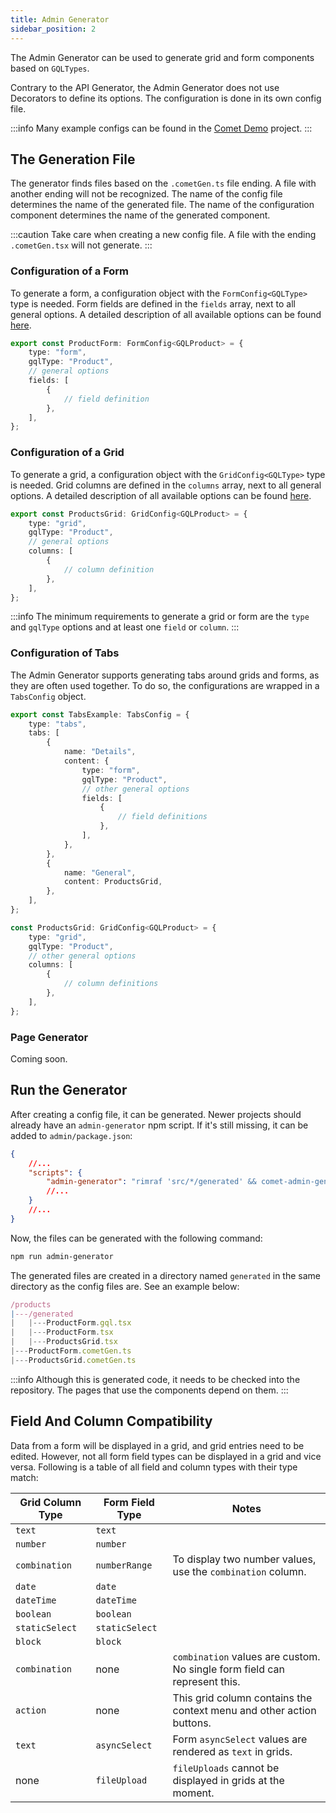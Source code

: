 ```yaml
---
title: Admin Generator
sidebar_position: 2
---
```


The Admin Generator can be used to generate grid and form components based on `GQLTypes`.

Contrary to the API Generator, the Admin Generator does not use Decorators to define its options.
The configuration is done in its own config file.

:::info
Many example configs can be found in the [Comet Demo](https://github.com/vivid-planet/comet/tree/main/demo/admin/src) project.
:::

## The Generation File

The generator finds files based on the `.cometGen.ts` file ending. A file with another ending will not be recognized.
The name of the config file determines the name of the generated file.
The name of the configuration component determines the name of the generated component.

:::caution
Take care when creating a new config file. A file with the ending `.cometGen.tsx` will not generate.
:::

### Configuration of a Form

To generate a form, a configuration object with the `FormConfig<GQLType>` type is needed.
Form fields are defined in the `fields` array, next to all general options.
A detailed description of all available options can be found [here](/docs/getting-started/crud-generator/admin-generator/form-generator).

```typescript
export const ProductForm: FormConfig<GQLProduct> = {
    type: "form",
    gqlType: "Product",
    // general options
    fields: [
        {
            // field definition
        },
    ],
};
```

### Configuration of a Grid

To generate a grid, a configuration object with the `GridConfig<GQLType>` type is needed.
Grid columns are defined in the `columns` array, next to all general options.
A detailed description of all available options can be found [here](/docs/getting-started/crud-generator/admin-generator/grid-generator).

```typescript
export const ProductsGrid: GridConfig<GQLProduct> = {
    type: "grid",
    gqlType: "Product",
    // general options
    columns: [
        {
            // column definition
        },
    ],
};
```

:::info
The minimum requirements to generate a grid or form are the `type` and `gqlType` options and at least one `field` or `column`.
:::

### Configuration of Tabs

The Admin Generator supports generating tabs around grids and forms, as they are often used together.
To do so, the configurations are wrapped in a `TabsConfig` object.

```typescript
export const TabsExample: TabsConfig = {
    type: "tabs",
    tabs: [
        {
            name: "Details",
            content: {
                type: "form",
                gqlType: "Product",
                // other general options
                fields: [
                    {
                        // field definitions
                    },
                ],
            },
        },
        {
            name: "General",
            content: ProductsGrid,
        },
    ],
};

const ProductsGrid: GridConfig<GQLProduct> = {
    type: "grid",
    gqlType: "Product",
    // other general options
    columns: [
        {
            // column definitions
        },
    ],
};
```

### Page Generator

Coming soon.

## Run the Generator

After creating a config file, it can be generated. Newer projects should already have an
`admin-generator` npm script.
If it's still missing, it can be added to `admin/package.json`:

```json title="admin/package.json"
{
    //...
    "scripts": {
        "admin-generator": "rimraf 'src/*/generated' && comet-admin-generator generate crud-generator-config.ts && comet-admin-generator future-generate"
        //...
    }
    //...
}
```

Now, the files can be generated with the following command:

```bash
npm run admin-generator
```

The generated files are created in a directory named `generated` in the same directory as the config files are.
See an example below:

```ts title="File Structure"
/products
|---/generated
|   |---ProductForm.gql.tsx
|   |---ProductForm.tsx
|   |---ProductsGrid.tsx
|---ProductForm.cometGen.ts
|---ProductsGrid.cometGen.ts
```

:::info
Although this is generated code, it needs to be checked into the repository. The pages that use the components depend on them.
:::

## Field And Column Compatibility

Data from a form will be displayed in a grid, and grid entries need to be edited.
However, not all form field types can be displayed in a grid and vice versa.
Following is a table of all field and column types with their type match:

| Grid Column Type | Form Field Type | Notes                                                                     |
| ---------------- | --------------- | ------------------------------------------------------------------------- |
| `text`           | `text`          |                                                                           |
| `number`         | `number`        |                                                                           |
| `combination`    | `numberRange`   | To display two number values, use the `combination` column.               |
| `date`           | `date`          |                                                                           |
| `dateTime`       | `dateTime`      |                                                                           |
| `boolean`        | `boolean`       |                                                                           |
| `staticSelect`   | `staticSelect`  |                                                                           |
| `block`          | `block`         |                                                                           |
| `combination`    | none            | `combination` values are custom. No single form field can represent this. |
| `action`         | none            | This grid column contains the context menu and other action buttons.      |
| `text`           | `asyncSelect`   | Form `asyncSelect` values are rendered as `text` in grids.                |
| none             | `fileUpload`    | `fileUploads` cannot be displayed in grids at the moment.                 |
